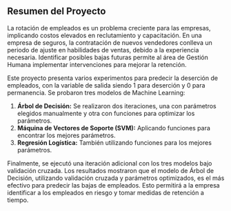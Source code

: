 ## Resumen del Proyecto

La rotación de empleados es un problema creciente para las empresas, implicando costos elevados en reclutamiento y capacitación. En una empresa de seguros, la contratación de nuevos vendedores conlleva un periodo de ajuste en habilidades de ventas, debido a la experiencia necesaria. Identificar posibles bajas futuras permite al área de Gestión Humana implementar intervenciones para mejorar la retención.

Este proyecto presenta varios experimentos para predecir la deserción de empleados, con la variable de salida siendo 1 para deserción y 0 para permanencia. Se probaron tres modelos de Machine Learning:

1. **Árbol de Decisión:** Se realizaron dos iteraciones, una con parámetros elegidos manualmente y otra con funciones para optimizar los parámetros.
2. **Máquina de Vectores de Soporte (SVM):** Aplicando funciones para encontrar los mejores parámetros.
3. **Regresión Logística:** También utilizando funciones para los mejores parámetros.

Finalmente, se ejecutó una iteración adicional con los tres modelos bajo validación cruzada. Los resultados mostraron que el modelo de Árbol de Decisión, utilizando validación cruzada y parámetros optimizados, es el más efectivo para predecir las bajas de empleados. Esto permitirá a la empresa identificar a los empleados en riesgo y tomar medidas de retención a tiempo.
